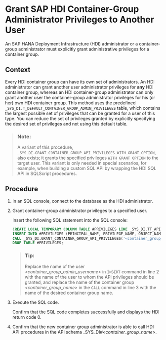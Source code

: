 <!-- loio5f7312d58b944e16a7e093f6ca0e8021 -->

# Grant SAP HDI Container-Group Administrator Privileges to Another User

An SAP HANA Deployment Infrastructure \(HDI\) administrator or a container-group administrator must explicitly grant administrative privileges for a container group.



## Context

Every HDI container group can have its own set of administrators. An HDI administrator can grant another user administrator privileges for **any** HDI container group, whereas an HDI container-group administrator can only grant another user the container-group administrator privileges for his \(or her\) own HDI container group. This method uses the predefined `_SYS_DI.T_DEFAULT_CONTAINER_GROUP_ADMIN_PRIVILEGES` table, which contains the largest possible set of privileges that can be granted for a user of this type. You can reduce the set of privileges granted by explicitly specifying the desired set of privileges and not using this default table.

> ### Note:  
> A variant of this procedure, `_SYS_DI.GRANT_CONTAINER_GROUP_API_PRIVILEGES_WITH_GRANT_OPTION`, also exists; it grants the specified privileges `WITH GRANT OPTION` to the target user. This variant is only needed in special scenarios, for example, when building a custom SQL API by wrapping the HDI SQL API in SQLScript procedures.



## Procedure

1.  In an SQL console, connect to the database as the HDI administrator.

2.  Grant container-group administrator privileges to a specified user.

    Insert the following SQL statement into the SQL console:

    ```sql
    CREATE LOCAL TEMPORARY COLUMN TABLE #PRIVILEGES LIKE _SYS_DI.TT_API_PRIVILEGES;
    INSERT INTO #PRIVILEGES (PRINCIPAL_NAME, PRIVILEGE_NAME, OBJECT_NAME) SELECT '<new_container_group_admin_username>', PRIVILEGE_NAME, OBJECT_NAME FROM _SYS_DI.T_DEFAULT_CONTAINER_GROUP_ADMIN_PRIVILEGES;
    CALL _SYS_DI.GRANT_CONTAINER_GROUP_API_PRIVILEGES('<container_group_name>', #PRIVILEGES, _SYS_DI.T_NO_PARAMETERS, ?, ?, ?);
    DROP TABLE #PRIVILEGES;
    
    ```

    > ### Tip:  
    > Replace the name of the user *<container\_group\_admin\_username\>* in `INSERT` command in line 2 with the name of the user to whom the API privileges should be granted, and replace the name of the container group *<container\_group\_name\>* in the `CALL` command in line 3 with the name of the desired container group name.

3.  Execute the SQL code.

    Confirm that the SQL code completes successfully and displays the HDI return code 0.

4.  Confirm that the new container group administrator is able to call HDI API procedures in the API schema \_SYS\_DI\#*<container\_group\_name\>*.


